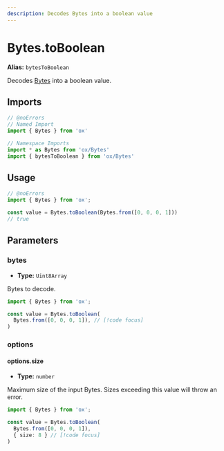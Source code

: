 ```yaml
---
description: Decodes Bytes into a boolean value
---
```


# Bytes.toBoolean

**Alias:** `bytesToBoolean`

Decodes [Bytes](/api/bytes) into a boolean value.

## Imports

```ts twoslash
// @noErrors
// Named Import 
import { Bytes } from 'ox'

// Namespace Imports
import * as Bytes from 'ox/Bytes'
import { bytesToBoolean } from 'ox/Bytes'
```

## Usage

```ts twoslash
// @noErrors
import { Bytes } from 'ox';

const value = Bytes.toBoolean(Bytes.from([0, 0, 0, 1]))
// true
```

## Parameters

### bytes

- **Type:** `Uint8Array`

Bytes to decode.

```ts twoslash
import { Bytes } from 'ox';

const value = Bytes.toBoolean(
  Bytes.from([0, 0, 0, 1]), // [!code focus]
)
```

### options

#### options.size

- **Type:** `number`

Maximum size of the input Bytes. Sizes exceeding this value will throw an error.

```ts twoslash
import { Bytes } from 'ox';

const value = Bytes.toBoolean(
  Bytes.from([0, 0, 0, 1]), 
  { size: 8 } // [!code focus]
)
```
